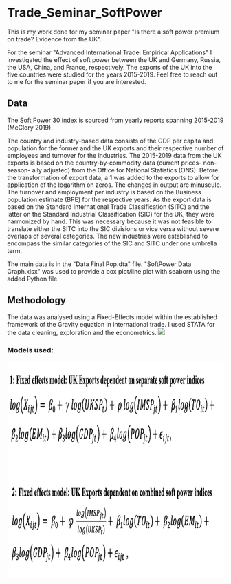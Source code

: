 # Trade_Seminar_SoftPower
This is my work done for my seminar paper "Is there a soft power premium on trade? Evidence from the UK".

For the seminar "Advanced International Trade: Empirical Applications" I investigated the effect of soft power between the UK and Germany, Russia, the USA, China, and France, respectively.
The exports of the UK into the five countries were studied for the years 2015-2019. Feel free to reach out to me for the seminar paper if you are interested. 

## Data
The Soft Power 30 index is sourced from yearly reports spanning 2015-2019 (McClory 2019).

The country and industry-based data consists of the GDP per capita and population for the former and the UK exports and their respective number of employees and turnover for the industries. The 2015-2019 data from the UK exports is based on the country-by-commodity data (current prices- non-season- ally adjusted) from the Office for National Statistics (ONS). Before the transformation of export data, a 1 was added to the exports to allow for application of the logarithm on zeros. The changes in output are minuscule.
The turnover and employment per industry is based on the Business population estimate (BPE) for the respective years. 
As the export data is based on the Standard International Trade Classification (SITC) and the latter on the Standard Industrial Classification (SIC) for the UK, 
they were harmonized by hand. This was necessary because it was not feasible to translate either the SITC into the SIC divisions or vice versa without 
severe overlaps of several categories. The new industries were established to encompass the similar categories of the SIC and SITC under one umbrella term.

The main data is in the "Data Final Pop.dta" file. 
"SoftPower Data Graph.xlsx" was used to provide a box plot/line plot with seaborn using the added Python file.



## Methodology
The data was analysed using a Fixed-Effects model within the established framework of the Gravity equation in international trade. 
I used STATA for the data cleaning, exploration and the econometrics. 
<img src="https://github.com/favicon.ico" width="48">

### Models used:
<img src="FE Model 1 Trade.png" width="750" height="250">
<img src="FE Model 2 Trade.png" width="750" height="250">
